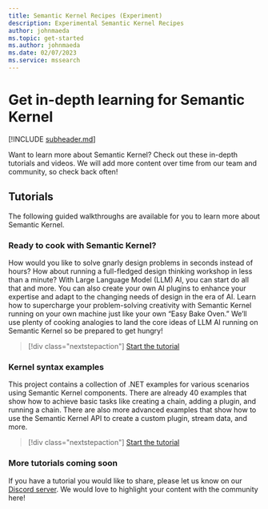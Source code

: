 ```yaml
---
title: Semantic Kernel Recipes (Experiment)
description: Experimental Semantic Kernel Recipes 
author: johnmaeda
ms.topic: get-started
ms.author: johnmaeda
ms.date: 02/07/2023
ms.service: mssearch
---
```


# Get in-depth learning for Semantic Kernel


[!INCLUDE [subheader.md](../includes/pat_large.md)]

Want to learn more about Semantic Kernel? Check out these in-depth tutorials and videos. We will add more content over time from our team and community, so check back often! 



## Tutorials
The following guided walkthroughs are available for you to learn more about Semantic Kernel.

### Ready to cook with Semantic Kernel?
How would you like to solve gnarly design problems in seconds instead of hours? How about running a full-fledged design thinking workshop in less than a minute? With Large Language Model (LLM) AI, you can start do all that and more. You can also create your own AI plugins to enhance your expertise and adapt to the changing needs of design in the era of AI. Learn how to supercharge your problem-solving creativity with Semantic Kernel running on your own machine just like your own “Easy Bake Oven.” We’ll use plenty of cooking analogies to land the core ideas of LLM AI running on Semantic Kernel so be prepared to get hungry!

> [!div class="nextstepaction"]
> [Start the tutorial](https://aka.ms/sk/recipes)

### Kernel syntax examples
This project contains a collection of .NET examples for various scenarios using Semantic Kernel components. There are already 40 examples that show how to achieve basic tasks like creating a chain, adding a plugin, and running a chain. There are also more advanced examples that show how to use the Semantic Kernel API to create a custom plugin, stream data, and more.

> [!div class="nextstepaction"]
> [Start the tutorial](https://github.com/microsoft/semantic-kernel/tree/main/samples/dotnet/kernel-syntax-examples)

### More tutorials coming soon
If you have a tutorial you would like to share, please let us know on our [Discord server](https://aka.ms/sk/discord). We would love to highlight your content with the community here!